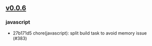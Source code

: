 ## [v0.0.6](https://github.com/algolia/algoliasearch-client-javascript/compare/v0.0.5...v0.0.6)

### javascript
- 27b171d5 chore(javascript): split build task to avoid memory issue (#383)


